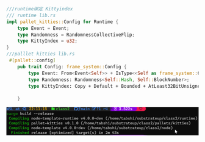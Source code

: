 ```rust
///runtime绑定 Kittyindex
/// runtime lib.rs
impl pallet_kitties::Config for Runtime {
	type Event = Event;
	type Randomness = RandomnessCollectiveFlip;
	type KittyIndex = u32;
}
///palllet kitties lib.rs
 #[pallet::config]
    pub trait Config: frame_system::Config {
        type Event: From<Event<Self>> + IsType<<Self as frame_system::Config>::Event>;
        type Randomness: Randomness<Self::Hash, Self::BlockNumber>;
        type KittyIndex: Copy + Default + Bounded + AtLeast32BitUnsigned + Parameter + MaxEncodedLen;
        
    }

```
![image](https://github.com/enginefuture/substrateup/blob/main/class2/%E8%BF%90%E8%A1%8C%E6%88%AA%E5%9B%BE1.png)

